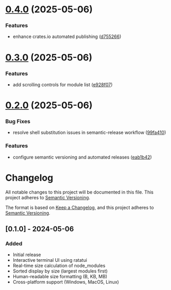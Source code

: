 # [0.4.0](https://github.com/sparkforge/node-size-analyzer/compare/v0.3.0...v0.4.0) (2025-05-06)


### Features

* enhance crates.io automated publishing ([d755266](https://github.com/sparkforge/node-size-analyzer/commit/d75526682d39ee55874e688f6966e3db99daa326))

# [0.3.0](https://github.com/sparkforge/node-size-analyzer/compare/v0.2.0...v0.3.0) (2025-05-06)


### Features

* add scrolling controls for module list ([e928f07](https://github.com/sparkforge/node-size-analyzer/commit/e928f075680ebd7dc75091ca28eb3bdb48fe8197))

# [0.2.0](https://github.com/sparkforge/node-size-analyzer/compare/v0.1.0...v0.2.0) (2025-05-06)


### Bug Fixes

* resolve shell substitution issues in semantic-release workflow ([99fa410](https://github.com/sparkforge/node-size-analyzer/commit/99fa410117e5d4677be9a8664834961c7e60bb24))


### Features

* configure semantic versioning and automated releases ([eab1b42](https://github.com/sparkforge/node-size-analyzer/commit/eab1b42dd47ca2e68e2c462c956c4157ecf85f99))

# Changelog

All notable changes to this project will be documented in this file. This project adheres to [Semantic Versioning](https://semver.org/).

The format is based on [Keep a Changelog](https://keepachangelog.com/en/1.0.0/),
and this project adheres to [Semantic Versioning](https://semver.org/spec/v2.0.0.html).

## [0.1.0] - 2024-05-06

### Added
- Initial release
- Interactive terminal UI using ratatui
- Real-time size calculation of node_modules
- Sorted display by size (largest modules first)
- Human-readable size formatting (B, KB, MB)
- Cross-platform support (Windows, MacOS, Linux)
